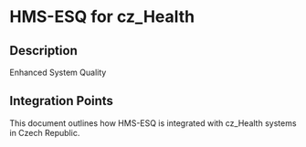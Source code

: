 # HMS-ESQ for cz_Health

## Description

Enhanced System Quality

## Integration Points

This document outlines how HMS-ESQ is integrated with cz_Health systems in Czech Republic.
